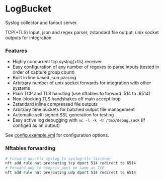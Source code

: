 # LogBucket

Syslog collector and fanout server.

TCP(+TLS) input, json and regex parser, zstandard file output, unix socket outputs for integration

### Features

* Highly concurrent tcp syslog(+tls) receiver
* Easy configuration of any number of regexes to parse inputs (tested in order of capture group count)
* Built in line based json parsing
* Arbitrary number of unix socket forwards for integration with other systems
* Plain TCP and TLS handling (use nftables to forward :514 to :6514) 
* Non-blocking TLS handshakes off main accept loop
* Zstandard inline compressed file outputs
* Arbitrary time buckets for batched output file management
* Automatic self-signed SSL generation for testing
* Easy active log debugging with `nc -l -k -U /tmp/debug.sock` (if configed as an output)

See [config.example.yml](config.example.yml) for configuration options.

### Nftables forwarding

```bash
# Forward non-tls syslog to syslog-tls listener
nft add rule nat prerouting tcp dport 514 redirect to 6514
# Forward udp to nonpriv port on same as TCP
nft add rule nat prerouting udp dport 514 redirect to 6514
```
